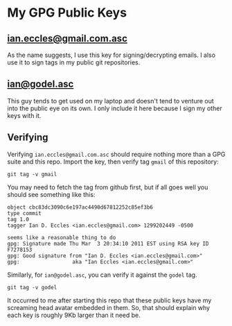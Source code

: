 # My GPG Public Keys

## ian.eccles@gmail.com.asc

As the name suggests, I use this key for signing/decrypting emails.  I also
use it to sign tags in my public git repositories.

## ian@godel.asc

This guy tends to get used on my laptop and doesn't tend to venture out
into the public eye on its own.  I only include it here because I sign my
other keys with it.

## Verifying

Verifying `ian.eccles@gmail.com.asc` should require nothing more than a GPG
suite and this repo.  Import the key, then verify tag `gmail` of this repository:

    git tag -v gmail
    
You may need to fetch the tag from github first, but if all goes well you
should see something like this:

    object cbc83dc3090c6e197ac4490d67812252c85ef3b6
    type commit
    tag 1.0
    tagger Ian D. Eccles <ian.eccles@gmail.com> 1299202449 -0500

    seems like a reasonable thing to do
    gpg: Signature made Thu Mar  3 20:34:10 2011 EST using RSA key ID F7278153
    gpg: Good signature from "Ian D. Eccles <ian.eccles@gmail.com>"
    gpg:                 aka "Ian Eccles <ian.eccles@gmail.com>"


Similarly, for `ian@godel.asc`, you can verify it against the `godel` tag.

    git tag -v godel


It occurred to me after starting this repo that these public keys have my
screaming head avatar embedded in them.  So, that should explain why each
key is roughly 9Kb larger than it need be.
